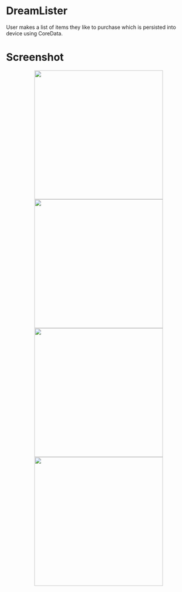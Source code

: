 # DreamLister
User makes a list of items they like to purchase which is persisted into device using CoreData.

# Screenshot

<p align="center">
  <img src="https://i.imgur.com/LLJg3oS.png" width="350">
  <img src="https://i.imgur.com/iPFE9uD.png" width="350">
  <img src="https://i.imgur.com/Iruu8nS.png" width="350">
  <img src="https://i.imgur.com/x0HeJcf.png" width="350">
</p>
